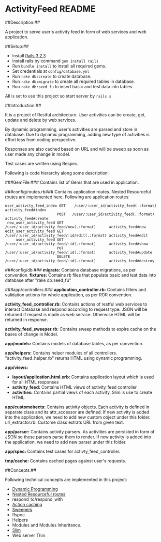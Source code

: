 # ActivityFeed README #


##Description:##

A project to serve user's activity feed in form of web services and web application.

##Setup:##

- Install [Rails 3.2.3](http://www.ruby-lang.org/en/downloads/)
- Install rails by command `gem install rails`
- Run `bundle install` to install all required gems.
- Set credentials at `config/database.yml`
- Run `rake db:create` to create database.
- Run `rake db:migrate` to create all required tables in database.
- Run `rake db:seed_fu` to insert basic and test data into tables.

All is set to use this project so start server by `rails s`

##Introduction:##

It is a project of Restful architecture. User activities can be create, get, update and delete by web services.

By dynamic programming, user's activities are parsed and store in database. Due to dynamic programming, adding new type of activities is effort less from coding perspective.

Responses are also cached based on URL and will be sweep as soon as user made any change in model.

Test cases are written using Respec.

Following is code hierarchy along some description:

###GemFile:###
Contains list of Gems that are used in application.

###config/routes.rb###
Contains application routes. Nested Resourceful routes are implemented here. Following are application routes:

    user_activity_feed_index GET    /user/:user_id/activity_feed(.:format)          activity_feed#index
        					POST   /user/:user_id/activity_feed(.:format)          activity_feed#create
     new_user_activity_feed GET    /user/:user_id/activity_feed/new(.:format)      activity_feed#new
    edit_user_activity_feed GET    /user/:user_id/activity_feed/:id/edit(.:format) activity_feed#edit
         user_activity_feed GET    /user/:user_id/activity_feed/:id(.:format)      activity_feed#show
        					PUT    /user/:user_id/activity_feed/:id(.:format)      activity_feed#update
                            DELETE /user/:user_id/activity_feed/:id(.:format)      activity_feed#destroy

###config/db:###
**migrate:** 	Contains database migrations, as per convention.
**fixtures:** Contains rb files that populate basic and test data into database after "rake db:seed_fu"

###app/controllers:###
**application_controller.rb:**
Contains filters and validation actions for whole application, as per ROR convention.

**activity_feed_controller.rb:**
Contains actions of restful web services to interact Database and respond according to request type.
JSON will be returned if request is made as web service. Otherwise HTML will be returned in response.

**activity_feed_sweeper.rb:**
Contains sweep methods to expire cache on the bases of change in Model.

**app/models:**
Contains models of database tables, as per convention.

**app/helpers:**
Contains helper modules of all controllers. "activity_feed_helper.rb" returns HTML using dynamic programming.

**app/views:**
- **layout/application.html.erb:** Contains application layout which is used for all HTML responses
- **activity_feed:**  Contains HTML views of activity_feed controller
- **activities:**	 Contains partial views of each activity. Slim is use to create HTML.

**app/customobects:**
Contains activity objects. Each activity is defined in separate class and its attr_accessor are defined.
If new activity is added into the application, we need to add new custom object under this folder.
url_extractor.rb: Custome class extrats URL from given text.

**app/parser:**
Contains activity parsers. As activities are persisted in form of JSON so these parsers parse them to render.
If new activity is added into the application, we need to add new parser under this folder.

**app/spec:**
Contains test cases for activty_feed_controller.

**tmp/cache:**
Contains cached pages against user's requests.

##Concepts:##

Following technical concepts are implemented in this project:

- [Dynamic Programming](http://rubylearning.com/blog/2010/11/23/dont-know-metaprogramming-in-ruby/)
- [Nested Resourceful routes](http://guides.rubyonrails.org/routing.html#nested-resources)
- respond_to/respond_with
- [Action caching](http://guides.rubyonrails.org/caching_with_rails.html)
- [Sweepers](http://guides.rubyonrails.org/caching_with_rails.html#sweepers)
- Rspec
- Helpers
- Modules and Modules Inheritance.
- [Slim](http://slim-lang.com/)
- Web server Thin
